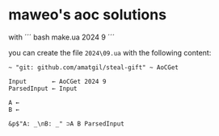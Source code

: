 # maweo's aoc solutions

with
´´´ bash
make.ua 2024 9
´´´

you can create the file ``2024\09.ua`` with the following content:

``` uiua
~ "git: github.com/amatgil/steal-gift" ~ AoCGet

Input       ← AoCGet 2024 9
ParsedInput ← Input

A ← 
B ← 

&p$"A: _\nB: _" ⊃A B ParsedInput
```
